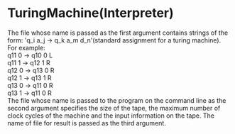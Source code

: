 # TuringMachine(Interpreter)
The file whose name is passed as the first argument contains strings of the form: 'q_i a_j -> q_k a_m d_n'(standard assignment for a turing machine).  
For example:  
q11 0 -> q10 0 L  
q11 1 -> q12 1 R  
q12 0 -> q13 0 R  
q12 1 -> q13 1 R  
q13 0 -> q11 0 R  
q13 1 -> q11 0 R  
The file whose name is passed to the program on the command line as the second argument specifies the size of the tape, the maximum number of clock cycles of the machine and the input information on the tape.
The name of file for result is passed as the third argument.
